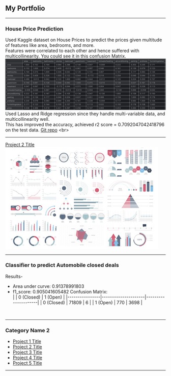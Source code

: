 ## My Portfolio

---

### House Price Prediction

Used Kaggle dataset on House Prices to predict the prices given multitude of features  like area, bedrooms, and more.<br>
Features were correlated to each other and hence suffered with multicollinearity. You could see it in this confusion Matrix.
<img src="images/house_price_corr_matrix.png?raw=true"/>
<br>
Used Lasso and Ridge regression since they handle multi-variable data, and multicollinearity well. <br>
This has improved the accuracy, achieved r2 score = 0.7092047042418796 on the test data.
[Git repo]([http://example.com/](https://github.com/kartikpradyumna92/Kaggle_House_Price_Predictions))
<br>

---
[Project 2 Title](/pdf/sample_presentation.pdf)
<img src="images/dummy_thumbnail.jpg?raw=true"/>

---
### Classifier to predict Automobile closed deals

Results- <br>
- Area under curve: 0.91378991803
- f1_score: 0.905041605482
Confusion Matrix: <br>
|                | 0 (Closed)          | 1 (Open)            |
|----------------|---------------------|---------------------|
| 0 (Closed)     |          71809      |          6          |
| 1 (Open)       |          770        |          3698       |
<br>



---

### Category Name 2

- [Project 1 Title](http://example.com/)
- [Project 2 Title](http://example.com/)
- [Project 3 Title](http://example.com/)
- [Project 4 Title](http://example.com/)
- [Project 5 Title](http://example.com/)

---




